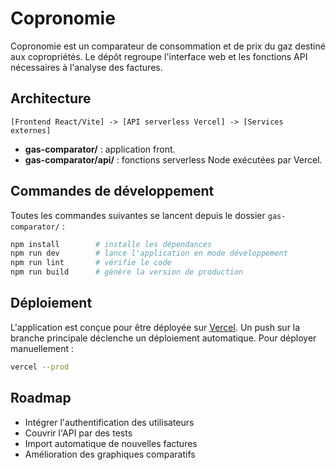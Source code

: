 # Copronomie

Copronomie est un comparateur de consommation et de prix du gaz destiné aux copropriétés. Le dépôt regroupe l'interface web et les fonctions API nécessaires à l'analyse des factures.

## Architecture

```
[Frontend React/Vite] -> [API serverless Vercel] -> [Services externes]
```

- **gas-comparator/** : application front.
- **gas-comparator/api/** : fonctions serverless Node exécutées par Vercel.

## Commandes de développement

Toutes les commandes suivantes se lancent depuis le dossier `gas-comparator/` :

```bash
npm install        # installe les dépendances
npm run dev        # lance l'application en mode développement
npm run lint       # vérifie le code
npm run build      # génère la version de production
```

## Déploiement

L'application est conçue pour être déployée sur [Vercel](https://vercel.com). Un push sur la branche principale déclenche un déploiement automatique. Pour déployer manuellement :

```bash
vercel --prod
```

## Roadmap

- Intégrer l'authentification des utilisateurs
- Couvrir l'API par des tests
- Import automatique de nouvelles factures
- Amélioration des graphiques comparatifs

